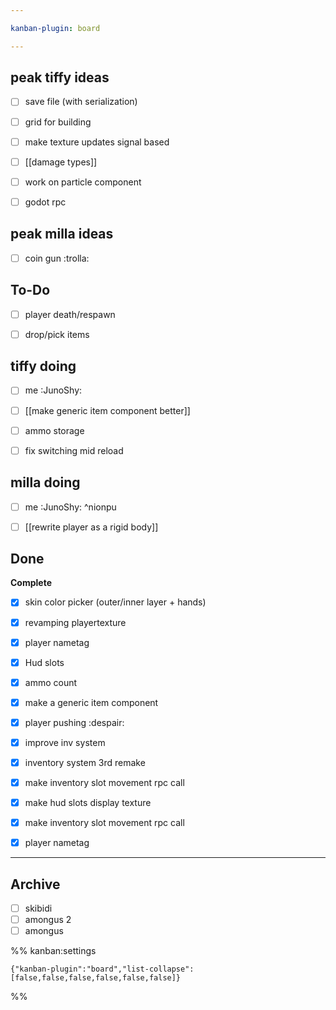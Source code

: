 ```yaml
---

kanban-plugin: board

---
```


## peak tiffy ideas

- [ ] save file (with serialization)
- [ ] grid for building
- [ ] make texture updates signal based
- [ ] [[damage types]]
- [ ] work on particle component
- [ ] godot rpc


## peak milla ideas

- [ ] coin gun :trolla:


## To-Do

- [ ] player death/respawn
- [ ] drop/pick items


## tiffy doing

- [ ] me :JunoShy:
- [ ] [[make generic item component better]]
- [ ] ammo storage
- [ ] fix switching mid reload


## milla doing

- [ ] me :JunoShy: ^nionpu
- [ ] [[rewrite player as a rigid body]]


## Done

**Complete**
- [x] skin color picker (outer/inner layer + hands)
- [x] revamping playertexture
- [x] player nametag
- [x] Hud slots
- [x] ammo count
- [x] make a generic item component
- [x] player pushing :despair:
- [x] improve inv system
- [x] inventory system 3rd remake
- [x] make inventory slot movement rpc call
- [x] make hud slots display texture
- [x] make inventory slot movement rpc call
- [x] player nametag


***

## Archive

- [ ] skibidi
- [ ] amongus 2
- [ ] amongus

%% kanban:settings
```
{"kanban-plugin":"board","list-collapse":[false,false,false,false,false,false]}
```
%%